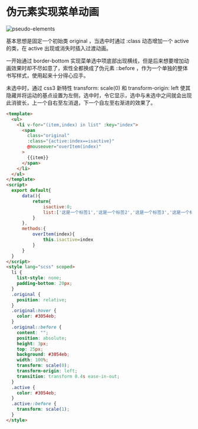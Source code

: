 # 伪元素实现菜单动画

![pseudo-elements](https://zhang.beer/static/images/pseudo-elements.gif)

基本思想是固定一个初始类 original ，当选中时通过 :class 动态增加一个 active 的类，在 active 出现或消失时插入过渡动画。

一开始通过 border-bottom 实现菜单选中项底部出现横线，但是后来想要增加动画效果时却不尽如意了，索性全都换成了伪元素 ::before ，作为一个单独的整体书写样式，使用起来十分得心应手。

未选中时，通过 css3 新特性 transform: scale(0) 和 transform-origin: left 使其隐藏并将运动的基点设置为左侧，选中时，令它显示，选中与未选中之间就会出现此消彼长，上一个自右至左消退，下一个自左至右渐进的效果了。

```html
<template>
  <ul>
    <li v-for="(item,index) in list" :key="index">
      <span
        class="original"
        :class="{active:index==isactive}"
        @mouseover="overItem(index)"
      >
        {{item}}
      </span>
    </li>
  </ul>
</template>
<script>
  export default{
      data(){
          return{
              isactive:0;
              list:['这是一个标签1','这是一个标签2','这是一个标签3','这是一个标签4','这是一个标签5',]
          }
      },
      methods:{
          overItem(index){
              this.isactive=index
          }
      }
  }
</script>
<style lang="scss" scoped>
  li {
    list-style: none;
    padding-bottom: 20px;
  }
  .original {
    position: relative;
  }
  .original:hover {
    color: #3054eb;
  }
  .original::before {
    content: "";
    position: absolute;
    height: 3px;
    top: 25px;
    background: #3054eb;
    width: 100%;
    transform: scale(0);
    transform-origin: left;
    transition: transform 0.4s ease-in-out;
  }
  .active {
    color: #3054eb;
  }
  .active::before {
    transform: scale(1);
  }
</style>
```
